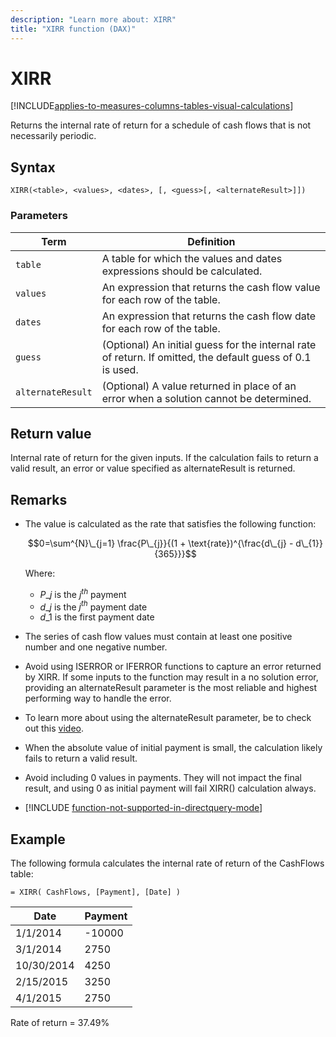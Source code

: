 ```yaml
---
description: "Learn more about: XIRR"
title: "XIRR function (DAX)"
---
```

# XIRR

[!INCLUDE[applies-to-measures-columns-tables-visual-calculations](includes/applies-to-measures-columns-tables-visual-calculations.md)]

Returns the internal rate of return for a schedule of cash flows that is not necessarily periodic.

## Syntax

```dax
XIRR(<table>, <values>, <dates>, [, <guess>[, <alternateResult>]])
```

### Parameters

|Term|Definition|
|--------|--------------|
|`table`|A table for which the values and dates expressions should be calculated.|
|`values`|An expression that returns the cash flow value for each row of the table.|
|`dates`|An expression that returns the cash flow date for each row of the table.|
|`guess`|(Optional) An initial guess for the internal rate of return. If omitted, the default guess of 0.1 is used.|
|`alternateResult` | (Optional) A value returned in place of an error when a solution cannot be determined.|

## Return value

Internal rate of return for the given inputs. If the calculation fails to return a valid result, an error or value specified as alternateResult is returned.

## Remarks

- The value is calculated as the rate that satisfies the following function:

    $$0=\sum^{N}\_{j=1} \frac{P\_{j}}{(1 + \text{rate})^{\frac{d\_{j} - d\_{1}}{365}}}$$

    Where:

  - $P\_{j}$ is the $j^{th}$ payment
  - $d\_{j}$ is the $j^{th}$ payment date
  - $d\_{1}$ is the first payment date

- The series of cash flow values must contain at least one positive number and one negative number.

- Avoid using ISERROR or IFERROR functions to capture an error returned by XIRR. If some inputs to the function may result in a no solution error, providing an alternateResult parameter is the most reliable and highest performing way to handle the error.

- To learn more about using the alternateResult parameter, be to check out this [video](https://learn-video.azurefd.net/vod/player?id=f3170134-1c7f-47ff-82d7-f419404e3a0e).

- When the absolute value of initial payment is small, the calculation likely fails to return a valid result.

- Avoid including 0 values in payments. They will not impact the final result, and using 0 as initial payment will fail XIRR() calculation always.

- [!INCLUDE [function-not-supported-in-directquery-mode](includes/function-not-supported-in-directquery-mode.md)]

## Example

The following formula calculates the internal rate of return of the CashFlows table:

```dax
= XIRR( CashFlows, [Payment], [Date] )
```

|Date|Payment|
|--------|-----------|
|1/1/2014|-10000|
|3/1/2014|2750|
|10/30/2014|4250|
|2/15/2015|3250|
|4/1/2015|2750|

Rate of return = 37.49%
